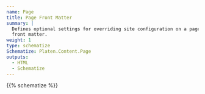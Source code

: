 ```yaml
---
name: Page
title: Page Front Matter
summary: |
  Defines optional settings for overriding site configuration on a page using values in the page's
  front matter.
weight: 1
type: schematize
Schematize: Platen.Content.Page
outputs:
  - HTML
  - Schematize
---
```


{{% schematize %}}
